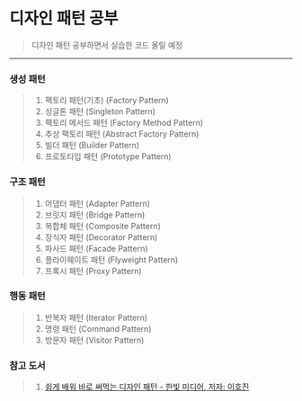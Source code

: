 # 디자인 패턴 공부
> 디자인 패턴 공부하면서 실습한 코드 올릴 예정
---

### 생성 패턴
> 1. 팩토리 패턴(기초) (Factory Pattern)
> 2. 싱글톤 패턴 (Singleton Pattern)
> 3. 팩토리 메서드 패턴 (Factory Method Pattern)
> 4. 추상 팩토리 패턴 (Abstract Factory Pattern)
> 5. 빌더 패턴 (Builder Pattern)
> 6. 프로토타입 패턴 (Prototype Pattern)
### 구조 패턴
> 1. 어댑터 패턴 (Adapter Pattern)
> 2. 브릿지 패턴 (Bridge Pattern)
> 3. 복합체 패턴 (Composite Pattern)
> 4. 장식자 패턴 (Decorator Pattern)
> 5. 파사드 패턴 (Facade Pattern)
> 6. 플라이웨이트 패턴 (Flyweight Pattern)
> 7. 프록시 패턴 (Proxy Pattern)
### 행동 패턴
> 1. 반복자 패턴 (Iterator Pattern)
> 2. 명령 패턴 (Command Pattern)
> 3. 방문자 패턴 (Visitor Pattern)
### 참고 도서
> 1. [쉽게 배워 바로 써먹는 디자인 패턴 - 한빛 미디어, 저자: 이호진](https://www.hanbit.co.kr/media/books/book_view.html?p_code=B9696096335)